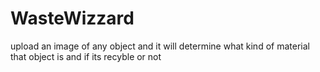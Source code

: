﻿# WasteWizzard
upload an image of any object and it will determine what kind of material that object is and if its recyble or not
